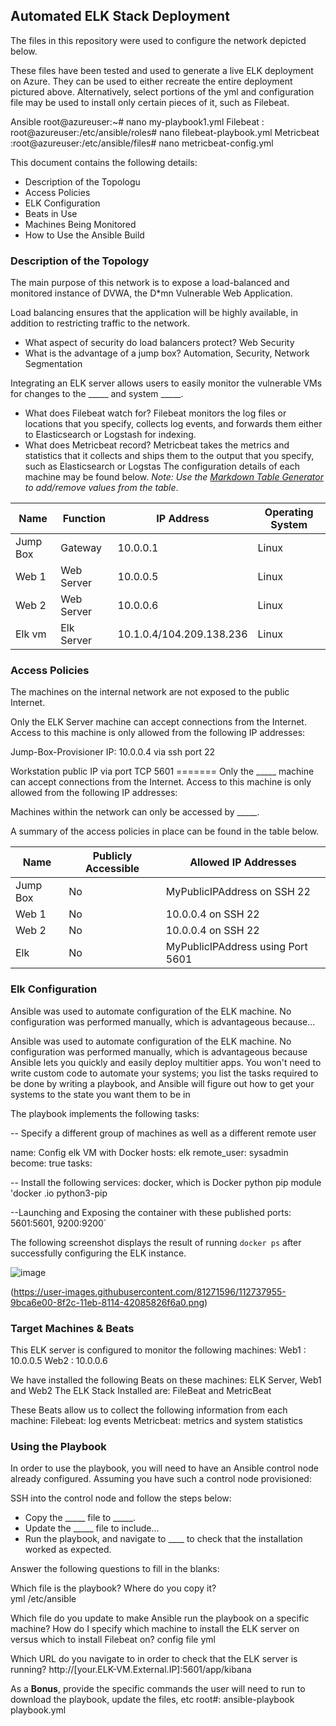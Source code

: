 ## Automated ELK Stack Deployment

The files in this repository were used to configure the network depicted below.

These files have been tested and used to generate a live ELK deployment on Azure. They can be used to either recreate the entire deployment pictured above. Alternatively, select portions of the yml and configuration file may be used to install only certain pieces of it, such as Filebeat.

 Ansible root@azureuser:~# nano my-playbook1.yml
 Filebeat : root@azureuser:/etc/ansible/roles# nano filebeat-playbook.yml
 Metricbeat :root@azureuser:/etc/ansible/files# nano metricbeat-config.yml

This document contains the following details:
- Description of the Topologu
- Access Policies
- ELK Configuration
 - Beats in Use
 - Machines Being Monitored
- How to Use the Ansible Build


### Description of the Topology

The main purpose of this network is to expose a load-balanced and monitored instance of DVWA, the D*mn Vulnerable Web Application.

Load balancing ensures that the application will be highly available, in addition to restricting traffic to the network.
-  What aspect of security do load balancers protect? Web Security
-   What is the advantage of a jump box? Automation, Security, Network Segmentation

Integrating an ELK server allows users to easily monitor the vulnerable VMs for changes to the _____ and system _____.
- What does Filebeat watch for? Filebeat monitors the log files or locations that you specify, collects log events, and forwards them either to Elasticsearch or Logstash for indexing.
- What does Metricbeat record? Metricbeat takes the metrics and statistics that it collects and ships them to the output that you specify, such as Elasticsearch or Logstas
The configuration details of each machine may be found below.
_Note: Use the [Markdown Table Generator](http://www.tablesgenerator.com/markdown_tables) to add/remove values from the table_.

| Name     | Function | IP Address              | Operating System |
|----------|----------|-------------------------|------------------|
| Jump Box | Gateway  | 10.0.0.1                | Linux            |
| Web 1    |Web Server| 10.0.0.5                | Linux            |
| Web 2    |Web Server| 10.0.0.6                | Linux            |
| Elk vm   |Elk Server| 10.1.0.4/104.209.138.236| Linux            |

### Access Policies

The machines on the internal network are not exposed to the public Internet. 

Only the ELK Server machine can accept connections from the Internet. Access to this machine is only allowed from the following IP addresses:

Jump-Box-Provisioner IP: 10.0.0.4 via ssh port 22

Workstation public IP via port TCP 5601 ======= Only the _____ machine can accept connections from the Internet. Access to this machine is only allowed from the following IP addresses:

Machines within the network can only be accessed by _____.

A summary of the access policies in place can be found in the table below.

| Name     | Publicly Accessible | Allowed IP Addresses             |
|----------|---------------------|----------------------------------|
| Jump Box | No                  | MyPublicIPAddress on SSH 22      |
|  Web 1   | No                  |  10.0.0.4 on SSH 22              |
|  Web 2   | No                  |  10.0.0.4 on SSH 22              |
| Elk      | No                  |MyPublicIPAddress using Port 5601 |

### Elk Configuration

Ansible was used to automate configuration of the ELK machine. No configuration was performed manually, which is advantageous because...

Ansible was used to automate configuration of the ELK machine. No configuration was performed manually, which is advantageous because Ansible lets you quickly and easily deploy multitier apps. You won't need to write custom code to automate your systems; you list the tasks required to be done by writing a playbook, and Ansible will figure out how to get your systems to the state you want them to be in

The playbook implements the following tasks:

 -- Specify a different group of machines as well as a different remote user

  name: Config elk VM with Docker
  hosts: elk
  remote_user: sysadmin
  become: true
  tasks:
  
 -- Install the following services:
  docker, which is Docker python pip module
 'docker .io
  python3-pip
  
 --Launching and Exposing the container with these published ports:
  5601:5601, 9200:9200`
  
The following screenshot displays the result of running `docker ps` after successfully configuring the ELK instance.

![image](https://user-images.githubusercontent.com/81271596/112738307-aafeeb00-8f2f-11eb-8fcc-31544de3d350.png)

(https://user-images.githubusercontent.com/81271596/112737955-9bca6e00-8f2c-11eb-8114-42085826f6a0.png)


### Target Machines & Beats
This ELK server is configured to monitor the following machines:
 Web1 : 10.0.0.5 
 Web2 : 10.0.0.6

We have installed the following Beats on these machines:
ELK Server, Web1 and Web2
The ELK Stack Installed are: FileBeat and MetricBeat

These Beats allow us to collect the following information from each machine:
Filebeat: log events
Metricbeat: metrics and system statistics

### Using the Playbook
In order to use the playbook, you will need to have an Ansible control node already configured. Assuming you have such a control node provisioned: 

SSH into the control node and follow the steps below:
- Copy the _____ file to _____.
- Update the _____ file to include...
- Run the playbook, and navigate to ____ to check that the installation worked as expected.

 Answer the following questions to fill in the blanks:
 
 Which file is the playbook? Where do you copy it?  
 yml /etc/ansible
  
 Which file do you update to make Ansible run the playbook on a specific machine? 
 How do I specify which machine to install the ELK server on versus which to install Filebeat on? 
 config file yml
 
 Which URL do you navigate to in order to check that the ELK server is running?
 http://[your.ELK-VM.External.IP]:5601/app/kibana

As a **Bonus**, provide the specific commands the user will need to run to download the playbook, update the files, etc
root#: ansible-playbook playbook.yml

